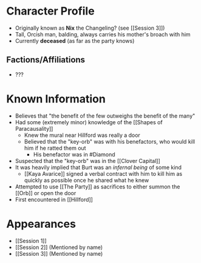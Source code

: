 # Character Profile
- Originally known as **Nix** the Changeling? (see [[Session 3]])
- Tall, Orcish man, balding, always carries his mother's broach with him
- Currently **deceased** (as far as the party knows)
## Factions/Affiliations
- ???

# Known Information
- Believes that "the benefit of the few outweighs the benefit of the many"
- Had some (extremely minor) knowledge of the [[Shapes of Paracausality]]
	- Knew the mural near Hillford was really a door
	- Believed that the "key-orb" was with his benefactors, who would kill him if he ratted them out
		- His benefactor was in #Diamond
- Suspected that the "key-orb" was in the [[Clover Capital]]
- It was heavily implied that Burt was an *infernal being* of some kind
	- [[Kaya Avarice]] signed a verbal contract with him to kill him as quickly as possible once he shared what he knew
- Attempted to use [[The Party]] as sacrifices to either summon the [[Orb]] or open the door
- First encountered in [[Hillford]]

# Appearances
- [[Session 1]]
- [[Session 2]] (Mentioned by name)
- [[Session 3]] (Mentioned by name)